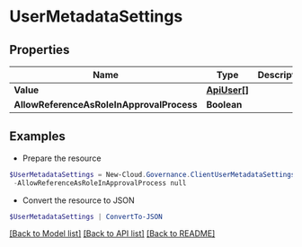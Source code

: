 # UserMetadataSettings
## Properties

Name | Type | Description | Notes
------------ | ------------- | ------------- | -------------
**Value** | [**ApiUser[]**](ApiUser.md) |  | [optional] 
**AllowReferenceAsRoleInApprovalProcess** | **Boolean** |  | [optional] 

## Examples

- Prepare the resource
```powershell
$UserMetadataSettings = New-Cloud.Governance.ClientUserMetadataSettings  -Value null `
 -AllowReferenceAsRoleInApprovalProcess null
```

- Convert the resource to JSON
```powershell
$UserMetadataSettings | ConvertTo-JSON
```

[[Back to Model list]](../README.md#documentation-for-models) [[Back to API list]](../README.md#documentation-for-api-endpoints) [[Back to README]](../README.md)

